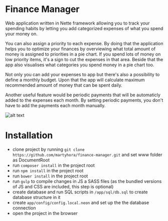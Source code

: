 # Finance Manager

Web application written in Nette framework allowing you to track your spending habits by letting you add categorized expenses of what you spend your money on.

You can also assign a priority to each expense. By doing that the application helps you to optimize your finances by overviewing what total amount of money is assigned to priorities in a pie chart. If you spend lots of money on low priority items, it's a sign to cut the expenses in that area. Beside that the app also visualises what categories you spend money in a pie chart too.

Not only you can add your expenses to app but there's also a possibility to define a monthly budget. Upon that the app will calculate maximum recommended amount of money that can be spent daily. 

Another useful feature would be periodic payments that will be automaticly added to the expenses each month. By setting periodic payments, you don't have to add the payments each month manually.

![alt text](https://martyhora.cz/img/portfolio/thumbnails/2.png)

# Installation

- clone project by running ```git clone https://github.com/martyhora/finance-manager.git``` and set www folder as DocumentRoot
- run ```composer install``` in the project root
- run ```npm install``` in the project root
- run ```bower install``` in the project root
- run ```gulp``` to compile changes in JS a SASS files (as the bundled versions of JS and CSS are included, this step is optional)
- create database and run SQL scripts in ```/app/sql/db.sql``` to create database structure in it
- create ```app/config/config.local.neon``` and set up the the database connection
- open the project in the browser
